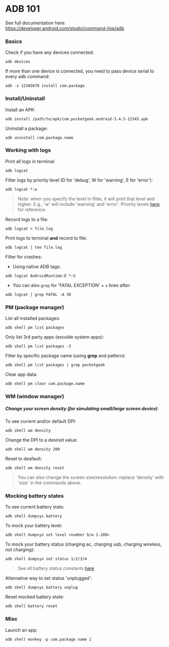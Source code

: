 # ADB 101

See full documentation here: https://developer.android.com/studio/command-line/adb

### Basics

Check if you have any devices connected:
```shell
adb devices
```

If more than one device is connected, you need to pass device serial to every adb command:
```shell
adb -s 12345678 install com.package
```

### Install/Uninstall

Install an APK:
```shell
adb install /path/to/apk/com.pocketgeek.android-3.4.5-12345.apk
```

Uninstall a package:
```shell
adb uninstall com.package.name
```


### Working with logs
Print all logs in terminal:
```shell
adb logcat
```

Filter logs by priority level (D for 'debug', W for 'warning', E for 'error'):
```shell
adb logcat *:w
```
>Note: when you specify the level in filter, it will print that level and higher. E.g., 'w' will include 'warning' and 'error'. Priority levels [here](https://developer.android.com/studio/command-line/logcat#filteringOutput) for reference.

Record logs to a file:
```shell
adb logcat > file.log
```

Print logs to terminal **and** record to file:
```shell
adb logcat | tee file.log
```

Filter for crashes:
* Using native ADB tags:
```shell
adb logcat AndroidRuntime:E *:S
```
* You can also `grep` for 'FATAL EXCEPTION' + `x` lines after:
```shell
adb logcat | grep FATAL -A 30
```

### PM (package manager)
List all installed packages:
```shell
adb shell pm list packages
```

Only list 3rd party apps (exculde system apps):
```shell
adb shell pm list packages -3
```

Filter by specific package name (using **grep** and pattern):
```shell
adb shell pm list packages | grep pocketgeek
```

Clear app data:
```shell
adb shell pm clear com.package.name
```

### WM (window manager)

##### Change your screen density (for simulating small/large screen device)
To see current and/or default DPI:
```shell
adb shell wm density
```

Change the DPI to a desired value:
```shell
adb shell wm density 200
```

Reset to deafault:
```shell
adb shell wm density reset
```

>You can also change the screen size/resolution: replace 'density' with 'size' in the commands above.

### Mocking battery states
To see current battery stats:
```shell
adb shell dumpsys battery
```

To mock your battery level:
```shell
adb shell dumpsys set level <number b/w 1-100>
```

To mock your battery status (charging ac, charging usb, charging wireless, not charging):
```shell
adb shell dumpsys set status 1/2/3/4
```
>See all battery status constants [here](https://developer.android.com/reference/android/os/BatteryManager#BATTERY_STATUS_CHARGING)

Alternative way to set status 'unplugged':
```shell
adb shell dumpsys battery unplug
```

Reset mocked battery state:
```shell
adb shell battery reset
```

### Misc
Launch an app:
```shell
adb shell monkey -p com.package name 1
```